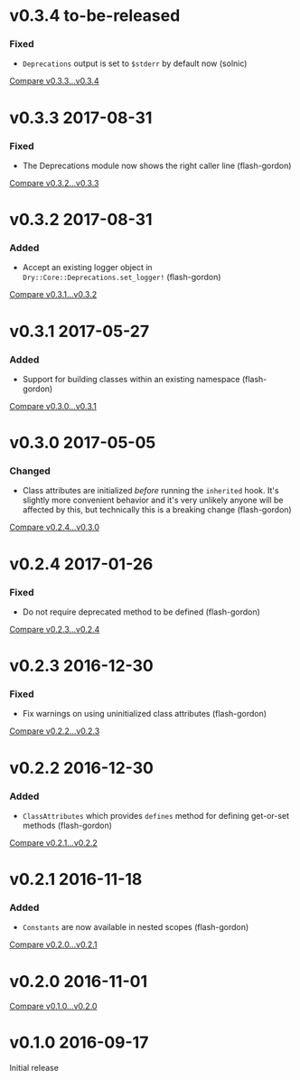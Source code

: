# v0.3.4 to-be-released

### Fixed

* `Deprecations` output is set to `$stderr` by default now (solnic)

[Compare v0.3.3...v0.3.4](https://github.com/dry-rb/dry-core/compare/v0.3.3...v0.3.4)

# v0.3.3 2017-08-31

### Fixed

* The Deprecations module now shows the right caller line (flash-gordon)

[Compare v0.3.2...v0.3.3](https://github.com/dry-rb/dry-core/compare/v0.3.2...v0.3.3)

# v0.3.2 2017-08-31

### Added

* Accept an existing logger object in `Dry::Core::Deprecations.set_logger!` (flash-gordon)

[Compare v0.3.1...v0.3.2](https://github.com/dry-rb/dry-core/compare/v0.3.1...v0.3.2)

# v0.3.1 2017-05-27

### Added

* Support for building classes within an existing namespace (flash-gordon)

[Compare v0.3.0...v0.3.1](https://github.com/dry-rb/dry-core/compare/v0.3.0...v0.3.1)

# v0.3.0 2017-05-05

### Changed

* Class attributes are initialized _before_ running the `inherited` hook. It's slightly more convenient behavior and it's very unlikely anyone will be affected by this, but technically this is a breaking change (flash-gordon)

[Compare v0.2.4...v0.3.0](https://github.com/dry-rb/dry-core/compare/v0.2.4...v0.3.0)

# v0.2.4 2017-01-26

### Fixed

* Do not require deprecated method to be defined (flash-gordon)

[Compare v0.2.3...v0.2.4](https://github.com/dry-rb/dry-core/compare/v0.2.3...v0.2.4)

# v0.2.3 2016-12-30

### Fixed

* Fix warnings on using uninitialized class attributes (flash-gordon)

[Compare v0.2.2...v0.2.3](https://github.com/dry-rb/dry-core/compare/v0.2.2...v0.2.3)

# v0.2.2 2016-12-30

### Added

* `ClassAttributes` which provides `defines` method for defining get-or-set methods (flash-gordon)

[Compare v0.2.1...v0.2.2](https://github.com/dry-rb/dry-core/compare/v0.2.1...v0.2.2)

# v0.2.1 2016-11-18

### Added

* `Constants` are now available in nested scopes (flash-gordon)

[Compare v0.2.0...v0.2.1](https://github.com/dry-rb/dry-core/compare/v0.2.0...v0.2.1)

# v0.2.0 2016-11-01

[Compare v0.1.0...v0.2.0](https://github.com/dry-rb/dry-core/compare/v0.1.0...v0.2.0)

# v0.1.0 2016-09-17

Initial release
